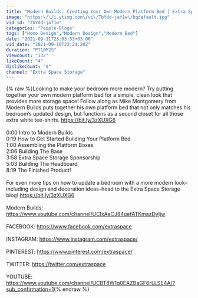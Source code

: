 ```yaml
---
title: "Modern Builds: Creating Your Own Modern Platform Bed | Extra Space Storage"
image: "https:\/\/i.ytimg.com\/vi\/TbYdd-jaf1w\/hqdefault.jpg"
vid_id: "TbYdd-jaf1w"
categories: "People-Blogs"
tags: ["Home Design","Modern Design","Modern Bed"]
date: "2021-09-11T23:03:53+03:00"
vid_date: "2021-09-10T22:24:20Z"
duration: "PT10M2S"
viewcount: "132"
likeCount: "4"
dislikeCount: "0"
channel: "Extra Space Storage"
---
```

{% raw %}Looking to make your bedroom more modern? Try putting together your own modern platform bed for a simple, clean look that provides more storage space! Follow along as Mike Montgomery from Modern Builds puts together his own platform bed that not only matches his bedroom’s updated design, but functions as a second closet for all those extra white tee-shirts. <a rel="nofollow" target="blank" href="https://bit.ly/3zXUXG6">https://bit.ly/3zXUXG6</a><br /><br />0:00 Intro to Modern Builds<br />0:19 How to Get Started Building Your Platform Bed<br />1:00 Assembling the Platform Boxes<br />2:06 Building The Base<br />3:58 Extra Space Storage Sponsorship<br />5:03 Building The Headboard<br />8:19 The Finished Product! <br /><br />For even more tips on how to update a bedroom with a more modern look–including design and decoration ideas–head to the Extra Space Storage blog! <a rel="nofollow" target="blank" href="https://bit.ly/3zXUXG6">https://bit.ly/3zXUXG6</a><br /><br />Modern Builds: <a rel="nofollow" target="blank" href="https://www.youtube.com/channel/UCIxAaCJ84uefATKmazDyIjw">https://www.youtube.com/channel/UCIxAaCJ84uefATKmazDyIjw</a><br /><br />FACEBOOK: <a rel="nofollow" target="blank" href="https://www.facebook.com/extraspace">https://www.facebook.com/extraspace</a><br /><br />INSTAGRAM: <a rel="nofollow" target="blank" href="https://www.instagram.com/extraspace/">https://www.instagram.com/extraspace/</a><br /><br />PINTEREST: <a rel="nofollow" target="blank" href="https://www.pinterest.com/extraspace/">https://www.pinterest.com/extraspace/</a><br /><br />TWITTER: <a rel="nofollow" target="blank" href="https://twitter.com/extraspace">https://twitter.com/extraspace</a><br /><br />YOUTUBE: <a rel="nofollow" target="blank" href="https://www.youtube.com/channel/UCBT8W1q0EAZBaGF6rLLSE4A/?sub_confirmation=1">https://www.youtube.com/channel/UCBT8W1q0EAZBaGF6rLLSE4A/?sub_confirmation=1</a>{% endraw %}
